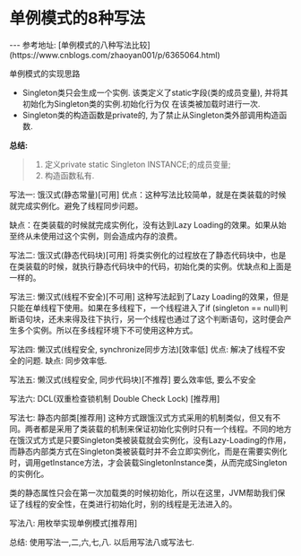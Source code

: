 <h1>单例模式的8种写法</h1>
---
参考地址: [单例模式的八种写法比较](https://www.cnblogs.com/zhaoyan001/p/6365064.html) 


单例模式的实现思路   
* Singleton类只会生成一个实例. 该类定义了static字段(类的成员变量), 并将其初始化为Singleton类的实例.初始化行为仅
在该类被加载时进行一次.
* Singleton类的构造函数是private的, 为了禁止从Singleton类外部调用构造函数.

**总结:** 
> 1. 定义private static Singleton INSTANCE;的成员变量; 
> 2. 构造函数私有.

写法一: 饿汉式(静态常量)[可用]
优点：这种写法比较简单，就是在类装载的时候就完成实例化。避免了线程同步问题。

缺点：在类装载的时候就完成实例化，没有达到Lazy Loading的效果。如果从始至终从未使用过这个实例，则会造成内存的浪费。

写法二: 饿汉式(静态代码块)[可用]
将类实例化的过程放在了静态代码块中，也是在类装载的时候，就执行静态代码块中的代码，初始化类的实例。优缺点和上面是一样的。

写法三: 懒汉式(线程不安全)[不可用]
这种写法起到了Lazy Loading的效果，但是只能在单线程下使用。如果在多线程下，一个线程进入了if (singleton == null)判断语句块，还未来得及往下执行，另一个线程也通过了这个判断语句，这时便会产生多个实例。所以在多线程环境下不可使用这种方式。

写法四: 懒汉式(线程安全, synchronize同步方法)[效率低]
优点: 解决了线程不安全的问题.
缺点: 同步效率低.

写法五: 懒汉式(线程安全, 同步代码块)[不推荐]
要么效率低, 要么不安全

写法六: DCL(双重检查锁机制 Double Check Lock) [推荐用]

写法七: 静态内部类[推荐用]
这种方式跟饿汉式方式采用的机制类似，但又有不同。两者都是采用了类装载的机制来保证初始化实例时只有一个线程。不同的地方在饿汉式方式是只要Singleton类被装载就会实例化，没有Lazy-Loading的作用，而静态内部类方式在Singleton类被装载时并不会立即实例化，而是在需要实例化时，调用getInstance方法，才会装载SingletonInstance类，从而完成Singleton的实例化。

类的静态属性只会在第一次加载类的时候初始化，所以在这里，JVM帮助我们保证了线程的安全性，在类进行初始化时，别的线程是无法进入的。

写法八: 用枚举实现单例模式[推荐用]

总结: 使用写法一,二,六,七,八. 以后用写法八或写法七.




